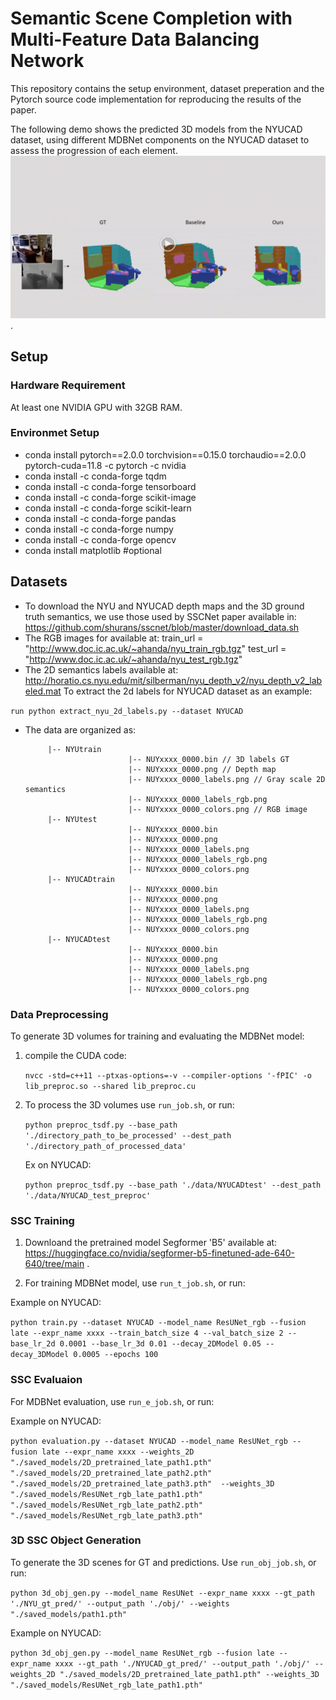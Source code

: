 # Semantic Scene Completion with Multi-Feature Data Balancing Network

This repository contains the setup environment, dataset preperation and the Pytorch source code implementation for reproducing the results of the paper.

The following demo shows the predicted 3D models from the NYUCAD dataset, using different MDBNet components on the NYUCAD dataset to assess the progression of each element.
[![Demo](images/thumbnail.PNG)](https://drive.google.com/file/d/1Yn3VHMozurKkYmH1SRavug8laM61YdBj/view?usp=sharing).

## Setup
### Hardware Requirement
At least one NVIDIA GPU with 32GB RAM.
### Environmet Setup
- conda install pytorch==2.0.0 torchvision==0.15.0 torchaudio==2.0.0 pytorch-cuda=11.8 -c pytorch -c nvidia
- conda install -c conda-forge tqdm
- conda install -c conda-forge tensorboard
- conda install -c conda-forge scikit-image
- conda install -c conda-forge scikit-learn
- conda install -c conda-forge pandas
- conda install -c conda-forge numpy
- conda install -c conda-forge opencv
- conda install matplotlib                             #optional

## Datasets
- To download the NYU and NYUCAD depth maps and the 3D ground truth semantics, we use those used by SSCNet paper available in: https://github.com/shurans/sscnet/blob/master/download_data.sh
- The RGB images for available at:
train_url = "http://www.doc.ic.ac.uk/~ahanda/nyu_train_rgb.tgz"
test_url = "http://www.doc.ic.ac.uk/~ahanda/nyu_test_rgb.tgz"
- The 2D semantics labels available at: http://horatio.cs.nyu.edu/mit/silberman/nyu_depth_v2/nyu_depth_v2_labeled.mat 
To extract the 2d labels for NYUCAD dataset as an example:

`run python extract_nyu_2d_labels.py --dataset NYUCAD`
- The data are organized as:                     
      
           |-- NYUtrain
                             |-- NUYxxxx_0000.bin // 3D labels GT
                             |-- NUYxxxx_0000.png // Depth map
                             |-- NUYxxxx_0000_labels.png // Gray scale 2D semantics
                             |-- NUYxxxx_0000_labels_rgb.png 
                             |-- NUYxxxx_0000_colors.png // RGB image
           |-- NYUtest
                             |-- NUYxxxx_0000.bin 
                             |-- NUYxxxx_0000.png 
                             |-- NUYxxxx_0000_labels.png
                             |-- NUYxxxx_0000_labels_rgb.png 
                             |-- NUYxxxx_0000_colors.png
           |-- NYUCADtrain
                             |-- NUYxxxx_0000.bin 
                             |-- NUYxxxx_0000.png 
                             |-- NUYxxxx_0000_labels.png
                             |-- NUYxxxx_0000_labels_rgb.png 
                             |-- NUYxxxx_0000_colors.png
           |-- NYUCADtest
                             |-- NUYxxxx_0000.bin 
                             |-- NUYxxxx_0000.png 
                             |-- NUYxxxx_0000_labels.png
                             |-- NUYxxxx_0000_labels_rgb.png 
                             |-- NUYxxxx_0000_colors.png
  
### Data Preprocessing
To generate 3D volumes for training and evaluating the MDBNet model:

1. compile the CUDA code: 

   `nvcc -std=c++11 --ptxas-options=-v --compiler-options '-fPIC' -o lib_preproc.so --shared lib_preproc.cu`
   
3. To process the 3D volumes use `run_job.sh`, or run:

   `python preproc_tsdf.py --base_path './directory_path_to_be_processed' --dest_path './directory_path_of_processed_data'`

   Ex on NYUCAD:

   `python preproc_tsdf.py --base_path './data/NYUCADtest' --dest_path './data/NYUCAD_test_preproc'`

### SSC Training
1. Downloand the pretrained model Segformer 'B5' available at: https://huggingface.co/nvidia/segformer-b5-finetuned-ade-640-640/tree/main .

2. For training MDBNet model, use `run_t_job.sh`, or run:  


Example on NYUCAD: 

`python train.py --dataset NYUCAD --model_name ResUNet_rgb --fusion late --expr_name xxxx --train_batch_size 4 --val_batch_size 2 --base_lr_2d 0.0001 --base_lr_3d 0.01 --decay_2DModel 0.05 --decay_3DModel 0.0005 --epochs 100`

### SSC Evaluaion
For MDBNet evaluation, use `run_e_job.sh`, or run:  
 
Example on NYUCAD: 

`python evaluation.py --dataset NYUCAD --model_name ResUNet_rgb --fusion late --expr_name xxxx --weights_2D "./saved_models/2D_pretrained_late_path1.pth" "./saved_models/2D_pretrained_late_path2.pth" "./saved_models/2D_pretrained_late_path3.pth"  --weights_3D "./saved_models/ResUNet_rgb_late_path1.pth" "./saved_models/ResUNet_rgb_late_path2.pth" "./saved_models/ResUNet_rgb_late_path3.pth"`

### 3D SSC Object Generation
To generate the 3D scenes for GT and predictions. Use `run_obj_job.sh`, or run:  

`python 3d_obj_gen.py --model_name ResUNet --expr_name xxxx --gt_path './NYU_gt_pred/' --output_path './obj/' --weights "./saved_models/path1.pth"`

Example on NYUCAD: 

`python 3d_obj_gen.py --model_name ResUNet_rgb --fusion late --expr_name xxxx --gt_path './NYUCAD_gt_pred/' --output_path './obj/' --weights_2D "./saved_models/2D_pretrained_late_path1.pth" --weights_3D "./saved_models/ResUNet_rgb_late_path1.pth"`
